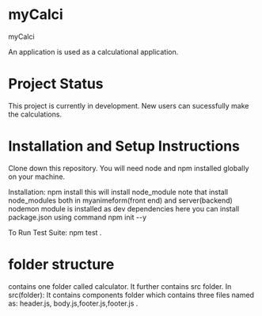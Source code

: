
# myCalci
myCalci

An application is used as a calculational application.

# Project Status
This project is currently in development. New users can sucessfully make the calculations.

# Installation and Setup Instructions
Clone down this repository. You will need node and npm installed globally on your machine.

Installation:
npm install this will install node_module 
note that install node_modules both in myanimeform(front end) and server(backend)
nodemon module is installed as dev dependencies here
you can install package.json using command npm init --y

To Run Test Suite:
npm test .

<!-- To Start Server:
npm start . and this application runs on http://localhost:110/landing -->
 


# folder structure
 contains one folder called calculator. It further contains src folder.
 In src(folder):
 It contains components folder which contains three files named as:
 header.js, body.js,footer.js,footer.js . 
 
 